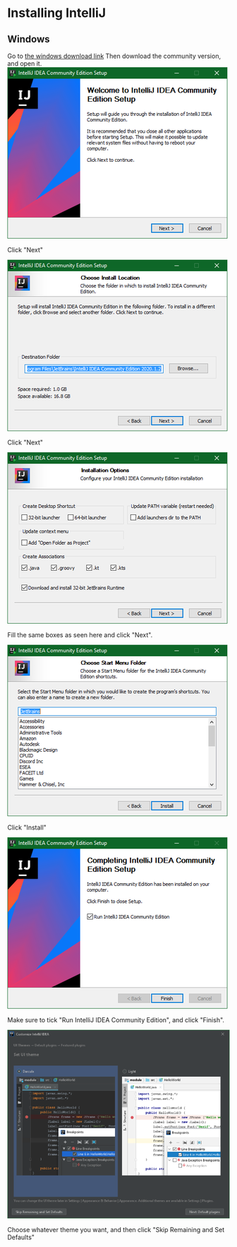 # Installing IntelliJ

## Windows
Go to [the windows download link](https://www.jetbrains.com/idea/download/#section=windows)
Then download the community version, and open it.
![First installer menu](img/installers/intellij-0.png)

Click "Next"

![Second installer menu](img/installers/intellij-1.png)

Click "Next"

![Third installer menu, checkboxes ticked: .java association, .groovy association, .kt assocation, .kts asssociation, and install 32-bit JetBrains Runtime. Everything else is not ticked.](img/installers/intellij-2.png)

Fill the same boxes as seen here and click "Next".

![Fourth installer menu](img/installers/intellij-3.png)

Click "Install"

![Last installer menu](img/installers/intellij-4.png)

Make sure to tick "Run IntelliJ IDEA Community Edition", and click "Finish".

![Theme select menu](img/installers/intellij-5.png)

Choose whatever theme you want, and then click "Skip Remaining and Set Defaults"



